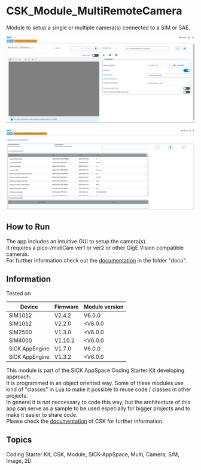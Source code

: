 # CSK_Module_MultiRemoteCamera

Module to setup a single or multiple camera(s) connected to a SIM or SAE.  

![](./docu/media/UI_Screenshot_Main.png)  

![](./docu/media/UI_Screenshot_GigEVision.png)

## How to Run

The app includes an intuitive GUI to setup the camera(s).  
It requires a pico-/midiCam ver1 or ver2 or other GigE Vision compatible cameras.  
For further information check out the [documentation](https://raw.githack.com/SICKAppSpaceCodingStarterKit/CSK_Module_MultiRemoteCamera/main/CSK_Module_MultiRemoteCamera.html) in the folder "docu".

## Information

Tested on  

|Device|Firmware|Module version|
|--|--|--|
|SIM1012|V2.4.2|V6.0.0|
|SIM1012|V2.2.0|<V6.0.0|
|SIM2500|V1.3.0|<V6.0.0|
|SIM4000|V1.10.2|<V6.0.0|
|SICK AppEngine|V1.7.0|V6.0.0|
|SICK AppEngine|V1.3.2|<V6.0.0|

This module is part of the SICK AppSpace Coding Starter Kit developing approach.  
It is programmed in an object oriented way. Some of these modules use kind of "classes" in Lua to make it possible to reuse code / classes in other projects.  
In general it is not neccessary to code this way, but the architecture of this app can serve as a sample to be used especially for bigger projects and to make it easier to share code.  
Please check the [documentation](https://github.com/SICKAppSpaceCodingStarterKit/.github/blob/main/docu/SICKAppSpaceCodingStarterKit_Documentation.md) of CSK for further information.  

## Topics

Coding Starter Kit, CSK, Module, SICK-AppSpace, Multi, Camera, SIM, Image, 2D
